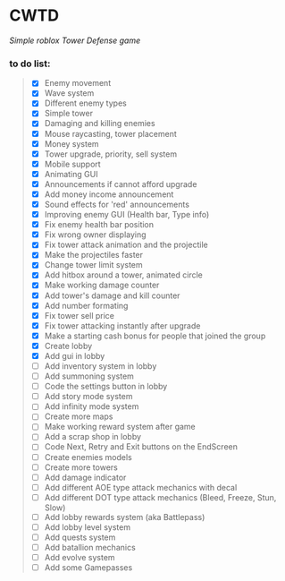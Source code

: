 # CWTD
*Simple roblox Tower Defense game*

### to do list:
> * [x] Enemy movement
> * [x] Wave system
> * [x] Different enemy types
> * [x] Simple tower
> * [x] Damaging and killing enemies
> * [x] Mouse raycasting, tower placement
> * [x] Money system
> * [x] Tower upgrade, priority, sell system
> * [x] Mobile support
> * [x] Animating GUI
> * [x] Announcements if cannot afford upgrade
> * [x] Add money income announcement
> * [x] Sound effects for 'red' announcements
> * [x] Improving enemy GUI (Health bar, Type info)
> * [x] Fix enemy health bar position
> * [x] Fix wrong owner displaying
> * [x] Fix tower attack animation and the projectile
> * [x] Make the projectiles faster
> * [x] Change tower limit system
> * [x] Add hitbox around a tower, animated circle
> * [x] Make working damage counter
> * [x] Add tower's damage and kill counter
> * [x] Add number formating
> * [x] Fix tower sell price
> * [x] Fix tower attacking instantly after upgrade
> * [x] Make a starting cash bonus for people that joined the group
> * [x] Create lobby
> * [x] Add gui in lobby
> * [ ] Add inventory system in lobby
> * [ ] Add summoning system
> * [ ] Code the settings button in lobby
> * [ ] Add story mode system
> * [ ] Add infinity mode system
> * [ ] Create more maps
> * [ ] Make working reward system after game
> * [ ] Add a scrap shop in lobby
> * [ ] Code Next, Retry and Exit buttons on the EndScreen
> * [ ] Create enemies models
> * [ ] Create more towers
> * [ ] Add damage indicator
> * [ ] Add different AOE type attack mechanics with decal
> * [ ] Add different DOT type attack mechanics (Bleed, Freeze, Stun, Slow)
> * [ ] Add lobby rewards system (aka Battlepass)
> * [ ] Add lobby level system
> * [ ] Add quests system
> * [ ] Add batallion mechanics
> * [ ] Add evolve system 
> * [ ] Add some Gamepasses
